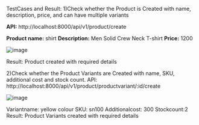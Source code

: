 TestCases and Result:
1)Check whether the Product is Created with name, description, price, and can have multiple variants

**API:** http://localhost:8000/api/v1/product/create

**Product name:** shirt
**Description:** Men Solid Crew Neck T-shirt
**Price:** 1200

![image](https://github.com/rajithsuvarna/E_Commerce_System/assets/109891044/00c1b8dc-0bd7-448d-bcdd-60db6841fb3e)

Result: Product created with required details

2)Check whether the Product Variants are Created with  name, SKU, additional cost and stock count.
API: http://localhost:8000/api/v1/product/productvariant/:id/create

![image](https://github.com/rajithsuvarna/E_Commerce_System/assets/109891044/e7e33c05-1619-4ccd-88b6-f18bd9a6728f)

Variantname: yellow colour
SKU: sn100
Additionalcost: 300
Stockcount:2
Result: Product Variants created with required details
